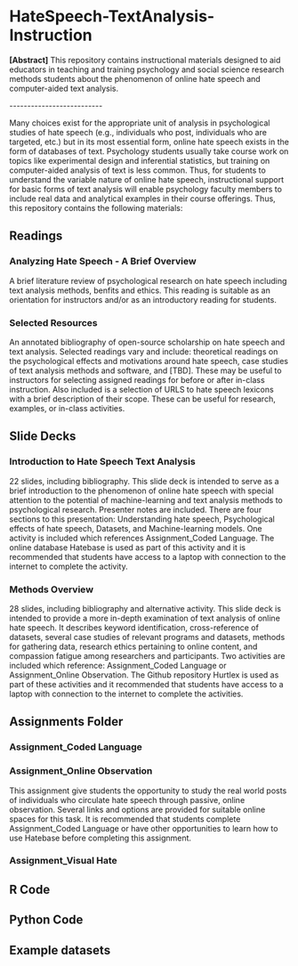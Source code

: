 # HateSpeech-TextAnalysis-Instruction
<p><b>[Abstract]</b> This repository contains instructional materials designed to aid educators in teaching and training psychology and social science research methods students about the phenomenon of online hate speech and computer-aided text analysis.</p>
<p>--------------------------</p>
<p>Many choices exist for the appropriate unit of analysis in psychological studies of hate speech (e.g., individuals who post, individuals who are targeted, etc.) but in its most essential form, online hate speech exists in the form of databases of text. Psychology students usually take course work on topics like experimental design and inferential statistics, but training on computer-aided analysis of text is less common. Thus, for students to understand the variable nature of online hate speech, instructional support for basic forms of text analysis will enable psychology faculty members to include real data and analytical examples in their course offerings. Thus, this repository contains the following materials:<p>

## Readings

### Analyzing Hate Speech - A Brief Overview
<p> A brief literature review of psychological research on hate speech including text analysis methods, benfits and ethics. This reading is suitable as an orientation for instructors and/or as an introductory reading for students.</p>

### Selected Resources</i></p>
<p>An annotated bibliography of open-source scholarship on hate speech and text analysis. Selected readings vary and include: theoretical readings on the psychological effects and motivations around hate speech, case studies of text analysis methods and software, and [TBD]. These may be useful to instructors for selecting assigned readings for before or after in-class instruction. Also included is a selection of URLS to hate speech lexicons with a brief description of their scope. These can be useful for research, examples, or in-class activities.

## Slide Decks

### Introduction to Hate Speech Text Analysis

<p>22 slides, including bibliography. This slide deck is intended to serve as a brief introduction to the phenomenon of online hate speech with special attention to the potential of machine-learning and text analysis methods to psychological research. Presenter notes are included. There are four sections to this presentation: Understanding hate speech, Psychological effects of hate speech, Datasets, and Machine-learning models. One activity is included which references Assignment_Coded Language. The online database Hatebase is used as part of this activity and it is recommended that students have access to a laptop with connection to the internet to complete the activity.<p>

### Methods Overview

<p>28 slides, including bibliography and alternative activity. This slide deck is intended to provide a more in-depth examination of text analysis of online hate speech. It describes keyword identification, cross-reference of datasets, several case studies of relevant programs and datasets, methods for gathering data, research ethics pertaining to online content, and compassion fatigue among researchers and participants. Two activities are included which reference: Assignment_Coded Language or Assignment_Online Observation. The Github repository Hurtlex is used as part of these activities and it recommended that students have access to a laptop with connection to the internet to complete the activities. 

## Assignments Folder ##

### Assignment_Coded Language

### Assignment_Online Observation

<p> This assignment give students the opportunity to study the real world posts of individuals who circulate hate speech through passive, online observation. Several links and options are provided for suitable online spaces for this task. It is recommended that students complete Assignment_Coded Language or have other opportunities to learn how to use Hatebase before completing this assignment.</p>

### Assignment_Visual Hate

## R Code

## Python Code

## Example datasets

